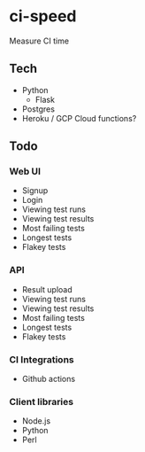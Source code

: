 # ci-speed
Measure CI time

## Tech
* Python
  * Flask
* Postgres
* Heroku / GCP Cloud functions?

## Todo

### Web UI
* Signup
* Login
* Viewing test runs
* Viewing test results
* Most failing tests
* Longest tests
* Flakey tests


### API
* Result upload
* Viewing test runs
* Viewing test results
* Most failing tests
* Longest tests
* Flakey tests


### CI Integrations
* Github actions

### Client libraries

* Node.js
* Python
* Perl
